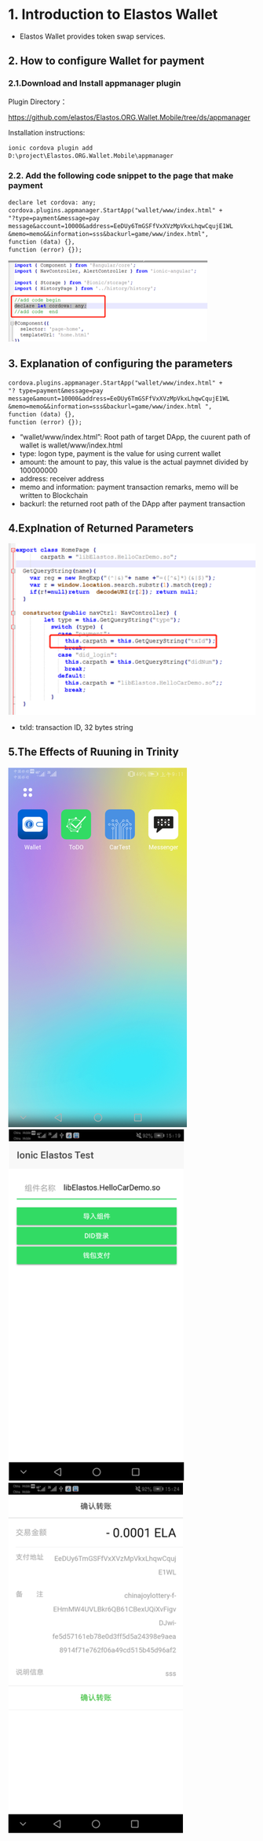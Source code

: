 # 1. Introduction to Elastos Wallet

* Elastos Wallet provides token swap services.

## 2. How to configure Wallet for payment

### 2.1.Download and Install appmanager plugin

Plugin Directory：

https://github.com/elastos/Elastos.ORG.Wallet.Mobile/tree/ds/appmanager

Installation instructions:

```
ionic cordova plugin add D:\project\Elastos.ORG.Wallet.Mobile\appmanager
```

### 2.2. Add the following code snippet to the page that make payment

```
declare let cordova: any;
cordova.plugins.appmanager.StartApp("wallet/www/index.html" +
"?type=payment&message=pay message&account=10000&address=EeDUy6TmGSFfVxXVzMpVkxLhqwCqujE1WL
&memo=memo&&information=sss&backurl=game/www/index.html",
function (data) {},
function (error) {});
```

![DApp_DID_1](images/DApp_DID_1.png)

## 3. Explanation of configuring the parameters

```
cordova.plugins.appmanager.StartApp("wallet/www/index.html" +
"? type=payment&message=pay message&amount=10000&address=EeDUy6TmGSFfVxXVzMpVkxLhqwCqujE1WL
&memo=memo&&information=sss&backurl=game/www/index.html ",
function (data) {},
function (error) {});
```

* “wallet/www/index.html”: Root path of target DApp, the cuurent path of wallet is wallet/www/index.html
* type: logon type, payment is the value for using current wallet
* amount: the amount to pay, this value is the actual paymnet divided by 100000000
* address: receiver address
* memo and information: payment transaction remarks, memo will be written to Blockchain
* backurl: the returned root path of the DApp after payment transaction

## 4.Explnation of Returned Parameters 

![DApp_Wallet_1](images/DApp_Wallet_1.png)

* txId:  transaction ID,  32 bytes string

## 5.The Effects of Ruuning in Trinity

![DApp_1](images/DApp_1.png)
![DApp_2](images/DApp_2.png)
![DApp_Wallet_2](images/DApp_Wallet_2.png)
